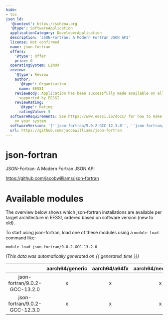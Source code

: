 ```yaml
---
hide:
- toc
json_ld:
  '@context': https://schema.org
  '@type': SoftwareApplication
  applicationCategory: DeveloperApplication
  description: 'JSON-Fortran: A Modern Fortran JSON API'
  license: Not confirmed
  name: json-fortran
  offers:
    '@type': Offer
    price: 0
  operatingSystem: LINUX
  review:
    '@type': Review
    author:
      '@type': Organization
      name: EESSI
    reviewBody: Application has been successfully made available on all architectures
      supported by EESSI
    reviewRating:
      '@type': Rating
      ratingValue: 5
  softwareRequirements: See https://www.eessi.io/docs/ for how to make EESSI available
    on your system
  softwareVersion: '[''json-fortran/9.0.2-GCC-12.3.0'', ''json-fortran/9.0.2-GCC-13.2.0'']'
  url: https://github.com/jacobwilliams/json-fortran
---
```


json-fortran
============


JSON-Fortran: A Modern Fortran JSON API

https://github.com/jacobwilliams/json-fortran
# Available modules


The overview below shows which json-fortran installations are available per target architecture in EESSI, ordered based on software version (new to old).

To start using json-fortran, load one of these modules using a `module load` command like:

```shell
module load json-fortran/9.0.2-GCC-13.2.0
```

*(This data was automatically generated on {{ generated_time }})*

| |aarch64/generic|aarch64/a64fx|aarch64/neoverse_n1|aarch64/neoverse_v1|aarch64/nvidia/grace|x86_64/generic|x86_64/amd/zen2|x86_64/amd/zen3|x86_64/amd/zen4|x86_64/intel/cascadelake|x86_64/intel/haswell|x86_64/intel/icelake|x86_64/intel/sapphirerapids|x86_64/intel/skylake_avx512|
| :---: | :---: | :---: | :---: | :---: | :---: | :---: | :---: | :---: | :---: | :---: | :---: | :---: | :---: | :---: |
|json-fortran/9.0.2-GCC-13.2.0|x|x|x|x|x|x|x|x|x|x|x|x|x|x|
|json-fortran/9.0.2-GCC-12.3.0|x|x|x|x|x|x|x|x|x|x|x|x|x|x|
